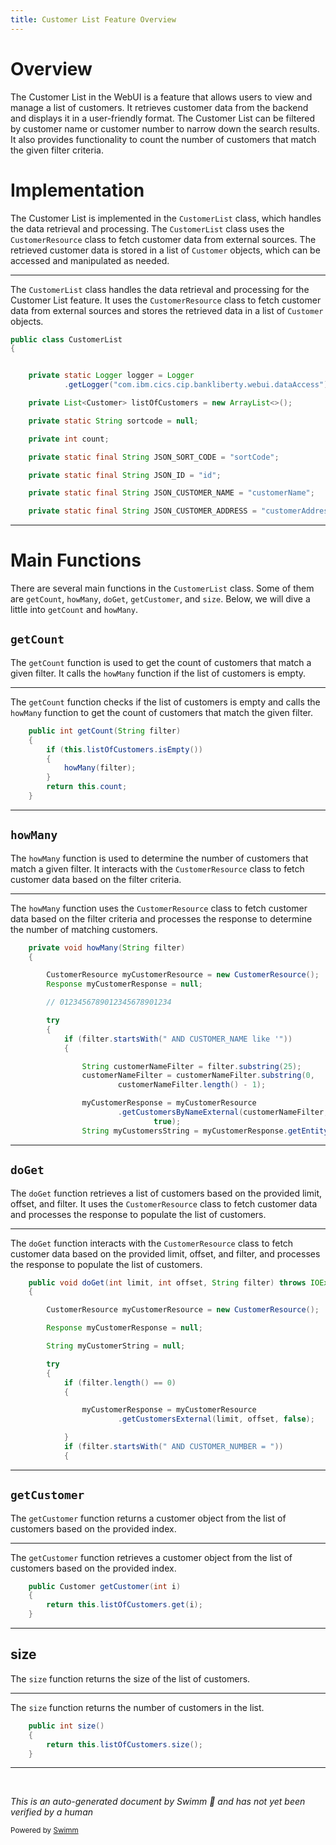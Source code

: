 ```yaml
---
title: Customer List Feature Overview
---
```

# Overview

The Customer List in the WebUI is a feature that allows users to view and manage a list of customers. It retrieves customer data from the backend and displays it in a user-friendly format. The Customer List can be filtered by customer name or customer number to narrow down the search results. It also provides functionality to count the number of customers that match the given filter criteria.

# Implementation

The Customer List is implemented in the <SwmToken path="src/webui/src/main/java/com/ibm/cics/cip/bankliberty/webui/data_access/CustomerList.java" pos="25:4:4" line-data="public class CustomerList">`CustomerList`</SwmToken> class, which handles the data retrieval and processing. The <SwmToken path="src/webui/src/main/java/com/ibm/cics/cip/bankliberty/webui/data_access/CustomerList.java" pos="25:4:4" line-data="public class CustomerList">`CustomerList`</SwmToken> class uses the <SwmToken path="src/webui/src/main/java/com/ibm/cics/cip/bankliberty/webui/data_access/CustomerList.java" pos="70:1:1" line-data="		CustomerResource myCustomerResource = new CustomerResource();">`CustomerResource`</SwmToken> class to fetch customer data from external sources. The retrieved customer data is stored in a list of <SwmToken path="src/webui/src/main/java/com/ibm/cics/cip/bankliberty/webui/data_access/CustomerList.java" pos="32:5:5" line-data="	private List&lt;Customer&gt; listOfCustomers = new ArrayList&lt;&gt;();">`Customer`</SwmToken> objects, which can be accessed and manipulated as needed.

<SwmSnippet path="/src/webui/src/main/java/com/ibm/cics/cip/bankliberty/webui/data_access/CustomerList.java" line="25">

---

The <SwmToken path="src/webui/src/main/java/com/ibm/cics/cip/bankliberty/webui/data_access/CustomerList.java" pos="25:4:4" line-data="public class CustomerList">`CustomerList`</SwmToken> class handles the data retrieval and processing for the Customer List feature. It uses the <SwmToken path="src/webui/src/main/java/com/ibm/cics/cip/bankliberty/webui/data_access/CustomerList.java" pos="70:1:1" line-data="		CustomerResource myCustomerResource = new CustomerResource();">`CustomerResource`</SwmToken> class to fetch customer data from external sources and stores the retrieved data in a list of <SwmToken path="src/webui/src/main/java/com/ibm/cics/cip/bankliberty/webui/data_access/CustomerList.java" pos="32:5:5" line-data="	private List&lt;Customer&gt; listOfCustomers = new ArrayList&lt;&gt;();">`Customer`</SwmToken> objects.

```java
public class CustomerList
{


	private static Logger logger = Logger
			.getLogger("com.ibm.cics.cip.bankliberty.webui.dataAccess");

	private List<Customer> listOfCustomers = new ArrayList<>();

	private static String sortcode = null;

	private int count;

	private static final String JSON_SORT_CODE = "sortCode";

	private static final String JSON_ID = "id";

	private static final String JSON_CUSTOMER_NAME = "customerName";

	private static final String JSON_CUSTOMER_ADDRESS = "customerAddress";
```

---

</SwmSnippet>

# Main Functions

There are several main functions in the <SwmToken path="src/webui/src/main/java/com/ibm/cics/cip/bankliberty/webui/data_access/CustomerList.java" pos="25:4:4" line-data="public class CustomerList">`CustomerList`</SwmToken> class. Some of them are <SwmToken path="src/webui/src/main/java/com/ibm/cics/cip/bankliberty/webui/data_access/CustomerList.java" pos="57:5:5" line-data="	public int getCount(String filter)">`getCount`</SwmToken>, <SwmToken path="src/webui/src/main/java/com/ibm/cics/cip/bankliberty/webui/data_access/CustomerList.java" pos="61:1:1" line-data="			howMany(filter);">`howMany`</SwmToken>, <SwmToken path="src/webui/src/main/java/com/ibm/cics/cip/bankliberty/webui/data_access/CustomerList.java" pos="149:5:5" line-data="	public void doGet(int limit, int offset, String filter) throws IOException">`doGet`</SwmToken>, <SwmToken path="src/webui/src/main/java/com/ibm/cics/cip/bankliberty/webui/data_access/CustomerList.java" pos="288:5:5" line-data="	public Customer getCustomer(int i)">`getCustomer`</SwmToken>, and <SwmToken path="src/webui/src/main/java/com/ibm/cics/cip/bankliberty/webui/data_access/CustomerList.java" pos="294:5:5" line-data="	public int size()">`size`</SwmToken>. Below, we will dive a little into <SwmToken path="src/webui/src/main/java/com/ibm/cics/cip/bankliberty/webui/data_access/CustomerList.java" pos="57:5:5" line-data="	public int getCount(String filter)">`getCount`</SwmToken> and <SwmToken path="src/webui/src/main/java/com/ibm/cics/cip/bankliberty/webui/data_access/CustomerList.java" pos="61:1:1" line-data="			howMany(filter);">`howMany`</SwmToken>.

## <SwmToken path="src/webui/src/main/java/com/ibm/cics/cip/bankliberty/webui/data_access/CustomerList.java" pos="57:5:5" line-data="	public int getCount(String filter)">`getCount`</SwmToken>

The <SwmToken path="src/webui/src/main/java/com/ibm/cics/cip/bankliberty/webui/data_access/CustomerList.java" pos="57:5:5" line-data="	public int getCount(String filter)">`getCount`</SwmToken> function is used to get the count of customers that match a given filter. It calls the <SwmToken path="src/webui/src/main/java/com/ibm/cics/cip/bankliberty/webui/data_access/CustomerList.java" pos="61:1:1" line-data="			howMany(filter);">`howMany`</SwmToken> function if the list of customers is empty.

<SwmSnippet path="/src/webui/src/main/java/com/ibm/cics/cip/bankliberty/webui/data_access/CustomerList.java" line="57">

---

The <SwmToken path="src/webui/src/main/java/com/ibm/cics/cip/bankliberty/webui/data_access/CustomerList.java" pos="57:5:5" line-data="	public int getCount(String filter)">`getCount`</SwmToken> function checks if the list of customers is empty and calls the <SwmToken path="src/webui/src/main/java/com/ibm/cics/cip/bankliberty/webui/data_access/CustomerList.java" pos="61:1:1" line-data="			howMany(filter);">`howMany`</SwmToken> function to get the count of customers that match the given filter.

```java
	public int getCount(String filter)
	{
		if (this.listOfCustomers.isEmpty())
		{
			howMany(filter);
		}
		return this.count;
	}
```

---

</SwmSnippet>

## <SwmToken path="src/webui/src/main/java/com/ibm/cics/cip/bankliberty/webui/data_access/CustomerList.java" pos="61:1:1" line-data="			howMany(filter);">`howMany`</SwmToken>

The <SwmToken path="src/webui/src/main/java/com/ibm/cics/cip/bankliberty/webui/data_access/CustomerList.java" pos="61:1:1" line-data="			howMany(filter);">`howMany`</SwmToken> function is used to determine the number of customers that match a given filter. It interacts with the <SwmToken path="src/webui/src/main/java/com/ibm/cics/cip/bankliberty/webui/data_access/CustomerList.java" pos="70:1:1" line-data="		CustomerResource myCustomerResource = new CustomerResource();">`CustomerResource`</SwmToken> class to fetch customer data based on the filter criteria.

<SwmSnippet path="/src/webui/src/main/java/com/ibm/cics/cip/bankliberty/webui/data_access/CustomerList.java" line="67">

---

The <SwmToken path="src/webui/src/main/java/com/ibm/cics/cip/bankliberty/webui/data_access/CustomerList.java" pos="67:5:5" line-data="	private void howMany(String filter)">`howMany`</SwmToken> function uses the <SwmToken path="src/webui/src/main/java/com/ibm/cics/cip/bankliberty/webui/data_access/CustomerList.java" pos="70:1:1" line-data="		CustomerResource myCustomerResource = new CustomerResource();">`CustomerResource`</SwmToken> class to fetch customer data based on the filter criteria and processes the response to determine the number of matching customers.

```java
	private void howMany(String filter)
	{

		CustomerResource myCustomerResource = new CustomerResource();
		Response myCustomerResponse = null;

		// 0123456789012345678901234

		try
		{
			if (filter.startsWith(" AND CUSTOMER_NAME like '"))
			{

				String customerNameFilter = filter.substring(25);
				customerNameFilter = customerNameFilter.substring(0,
						customerNameFilter.length() - 1);

				myCustomerResponse = myCustomerResource
						.getCustomersByNameExternal(customerNameFilter, 0, 0,
								true);
				String myCustomersString = myCustomerResponse.getEntity()
```

---

</SwmSnippet>

## <SwmToken path="src/webui/src/main/java/com/ibm/cics/cip/bankliberty/webui/data_access/CustomerList.java" pos="149:5:5" line-data="	public void doGet(int limit, int offset, String filter) throws IOException">`doGet`</SwmToken>

The <SwmToken path="src/webui/src/main/java/com/ibm/cics/cip/bankliberty/webui/data_access/CustomerList.java" pos="149:5:5" line-data="	public void doGet(int limit, int offset, String filter) throws IOException">`doGet`</SwmToken> function retrieves a list of customers based on the provided limit, offset, and filter. It uses the <SwmToken path="src/webui/src/main/java/com/ibm/cics/cip/bankliberty/webui/data_access/CustomerList.java" pos="70:1:1" line-data="		CustomerResource myCustomerResource = new CustomerResource();">`CustomerResource`</SwmToken> class to fetch customer data and processes the response to populate the list of customers.

<SwmSnippet path="/src/webui/src/main/java/com/ibm/cics/cip/bankliberty/webui/data_access/CustomerList.java" line="149">

---

The <SwmToken path="src/webui/src/main/java/com/ibm/cics/cip/bankliberty/webui/data_access/CustomerList.java" pos="149:5:5" line-data="	public void doGet(int limit, int offset, String filter) throws IOException">`doGet`</SwmToken> function interacts with the <SwmToken path="src/webui/src/main/java/com/ibm/cics/cip/bankliberty/webui/data_access/CustomerList.java" pos="152:1:1" line-data="		CustomerResource myCustomerResource = new CustomerResource();">`CustomerResource`</SwmToken> class to fetch customer data based on the provided limit, offset, and filter, and processes the response to populate the list of customers.

```java
	public void doGet(int limit, int offset, String filter) throws IOException
	{

		CustomerResource myCustomerResource = new CustomerResource();

		Response myCustomerResponse = null;

		String myCustomerString = null;

		try
		{
			if (filter.length() == 0)
			{

				myCustomerResponse = myCustomerResource
						.getCustomersExternal(limit, offset, false);

			}
			if (filter.startsWith(" AND CUSTOMER_NUMBER = "))
			{
```

---

</SwmSnippet>

## <SwmToken path="src/webui/src/main/java/com/ibm/cics/cip/bankliberty/webui/data_access/CustomerList.java" pos="288:5:5" line-data="	public Customer getCustomer(int i)">`getCustomer`</SwmToken>

The <SwmToken path="src/webui/src/main/java/com/ibm/cics/cip/bankliberty/webui/data_access/CustomerList.java" pos="288:5:5" line-data="	public Customer getCustomer(int i)">`getCustomer`</SwmToken> function returns a customer object from the list of customers based on the provided index.

<SwmSnippet path="/src/webui/src/main/java/com/ibm/cics/cip/bankliberty/webui/data_access/CustomerList.java" line="288">

---

The <SwmToken path="src/webui/src/main/java/com/ibm/cics/cip/bankliberty/webui/data_access/CustomerList.java" pos="288:5:5" line-data="	public Customer getCustomer(int i)">`getCustomer`</SwmToken> function retrieves a customer object from the list of customers based on the provided index.

```java
	public Customer getCustomer(int i)
	{
		return this.listOfCustomers.get(i);
	}
```

---

</SwmSnippet>

## size

The <SwmToken path="src/webui/src/main/java/com/ibm/cics/cip/bankliberty/webui/data_access/CustomerList.java" pos="294:5:5" line-data="	public int size()">`size`</SwmToken> function returns the size of the list of customers.

<SwmSnippet path="/src/webui/src/main/java/com/ibm/cics/cip/bankliberty/webui/data_access/CustomerList.java" line="294">

---

The <SwmToken path="src/webui/src/main/java/com/ibm/cics/cip/bankliberty/webui/data_access/CustomerList.java" pos="294:5:5" line-data="	public int size()">`size`</SwmToken> function returns the number of customers in the list.

```java
	public int size()
	{
		return this.listOfCustomers.size();
	}
```

---

</SwmSnippet>

&nbsp;

*This is an auto-generated document by Swimm 🌊 and has not yet been verified by a human*

<SwmMeta version="3.0.0" repo-id="Z2l0aHViJTNBJTNBY2ljcy1iYW5raW5nLXNhbXBsZS1hcHBsaWNhdGlvbi1jYnNhLUlCTS1EZW1vJTNBJTNBU3dpbW0tRGVtbw==" repo-name="cics-banking-sample-application-cbsa-IBM-Demo"><sup>Powered by [Swimm](/)</sup></SwmMeta>

